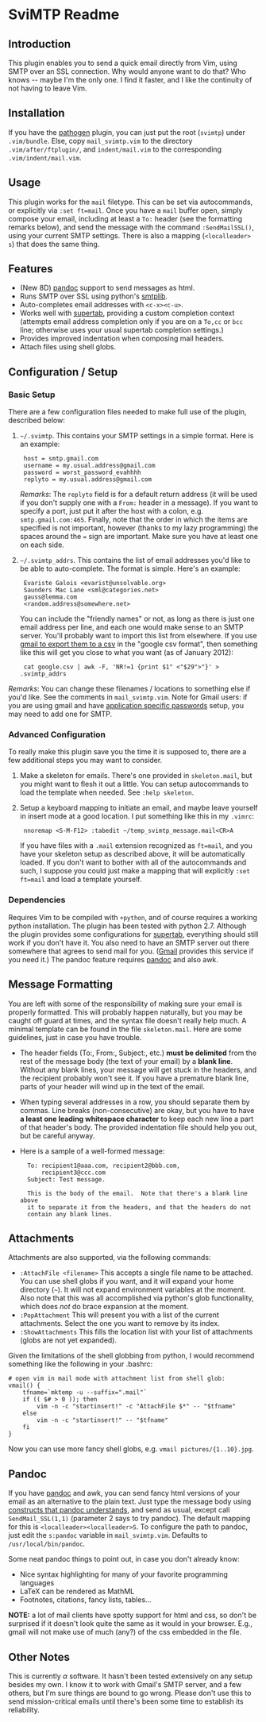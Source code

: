 # SviMTP Readme


## Introduction

This plugin enables you to send a quick email directly from Vim, using SMTP
over an SSL connection.  Why would anyone want to do that?  Who knows -- maybe
I'm the only one. I find it faster, and I like the continuity of not having to
leave Vim.

## Installation

If you have the [pathogen] plugin, you can just put the root (`svimtp`) under
`.vim/bundle`.  Else, copy `mail_svimtp.vim` to the directory
`.vim/after/ftplugin/`, and `indent/mail.vim` to the corresponding
`.vim/indent/mail.vim`.

## Usage

This plugin works for the `mail` filetype.  This can be set via autocommands,
or explicitly via `:set ft=mail`.  Once you have a `mail` buffer open, simply
compose your email, including at least a `To:` header (see the formatting
remarks below), and send the message with the command `:SendMailSSL()`, using
your current SMTP settings.  There is also a mapping (`<localleader> s`) that
does the same thing.


## Features

* (New 8D) [pandoc] support to send messages as html.
* Runs SMTP over SSL using python's [smtplib].
* Auto-completes email addresses with `<c-x><c-u>`.
* Works well with [supertab], providing a custom completion context (attempts
  email address completion only if you are on a `To,cc` or `bcc` line;
  otherwise uses your usual supertab completion settings.)
* Provides improved indentation when composing mail headers.
* Attach files using shell globs.

## Configuration / Setup

### Basic Setup

There are a few configuration files needed to make full use of the plugin,
described below:

1. `~/.svimtp`.  This contains your SMTP settings in a simple format. Here is
   an example:

		host = smtp.gmail.com
		username = my.usual.address@gmail.com
		password = worst_password_evahhhh
		replyto = my.usual.address@gmail.com
	*Remarks*:  The `replyto` field is for a default return address (it will
	be used if you don't supply one with a `From:` header in a message). If
	you want to specify a port, just put it after the host with a colon, e.g.
	`smtp.gmail.com:465`.  Finally, note that the order in which the items are
	specified is not important, however (thanks to my lazy programming) the
	spaces around the `=` sign are important.  Make sure you have at least one
	on each side.

1. `~/.svimtp_addrs`.  This contains the list of email addresses you'd like to
   be able to auto-complete.  The format is simple.  Here's an example:

		Evariste Galois <evarist@unsolvable.org>
		Saunders Mac Lane <sml@categories.net>
		gauss@lemma.com
		<random.address@somewhere.net>
	You can include the "friendly names" or not, as long as there is just one
	email address per line, and each one would make sense to an SMTP server.
	You'll probably want to import this list from elsewhere.   If you use
	[gmail to export them to a csv][gmailExport] in the "google csv format",
	then something like this will get you close to what you want (as of
	January 2012):
	
		cat google.csv | awk -F, 'NR!=1 {print $1" <"$29">"}' > .svimtp_addrs


*Remarks*: You can change these filenames / locations to something else if
you'd like.  See the comments in `mail_svimtp.vim`. Note for Gmail users: if
you are using gmail and have [application specific passwords][gmailApppwd]
setup, you may need to add one for SMTP.

### Advanced Configuration

To really make this plugin save you the time it is supposed to, there are a
few additional steps you may want to consider.

1. Make a skeleton for emails.  There's one provided in `skeleton.mail`, but
   you might want to flesh it out a little.  You can setup autocommands to
   load the template when needed.  See `:help skeleton`.

1. Setup a keyboard mapping to initiate an email, and maybe leave yourself in
   insert mode at a good location.  I put something like this in my `.vimrc`:

		nnoremap <S-M-F12> :tabedit ~/temp_svimtp_message.mail<CR>A
	If you have files with a `.mail` extension recognized as `ft=mail`, and
	you have your skeleton setup as described above, it will be automatically
	loaded.  If you don't want to bother with all of the autocommands and
	such, I suppose you could just make a mapping that will explicitly `:set
	ft=mail` and load a template yourself.



### Dependencies

Requires Vim to be compiled with `+python`, and of course requires a working
python installation.  The plugin has been tested with python 2.7.  Although
the plugin provides some configurations for [supertab], everything should
still work if you don't have it.  You also need to have an SMTP server out
there somewhere that agrees to send mail for you.  ([Gmail][gmail] provides
this service if you need it.)  The pandoc feature requires [pandoc] and also
awk.


## Message Formatting

You are
left with some of the responsibility of making sure your email is properly
formatted.  This will probably happen naturally, but you may be caught off
guard at times, and the syntax file doesn't really help much.  A minimal
template can be found in the file `skeleton.mail`.  Here are some guidelines,
just in case you have trouble.

* The header fields (To:, From:, Subject:, etc.) **must be delimited** from
  the rest of the message body (the text of your email) by a **blank line**.
  Without any blank lines, your message will get stuck in the headers, and the
  recipient probably won't see it.  If you have a premature blank line, parts
  of your header will wind up in the text of the email.
* When typing several addresses in a row, you should separate them by commas.
  Line breaks (non-consecutive) are okay, but you have to have **a least one
  leading whitespace character** to keep each new line a part of that header's
  body.  The provided indentation file should help you out, but be careful
  anyway.
* Here is a sample of a well-formed message:

  		To: recipient1@aaa.com, recipient2@bbb.com,
			recipient3@ccc.com
		Subject: Test message.

		This is the body of the email.  Note that there's a blank line above
		it to separate it from the headers, and that the headers do not
		contain any blank lines.

## Attachments

Attachments are also supported, via the following commands:

* `:AttachFile <filename>`  This accepts a single file name to be attached.
  You can use shell globs if you want, and it will expand your home directory
  (`~`).  It will not expand environment variables at the moment.  Also note
  that this was all accomplished via python's glob functionality, which does
  *not* do brace expansion at the moment.
* `:PopAttachment`  This will present you with a list of the current
  attachments.  Select the one you want to remove by its index.
* `:ShowAttachments`  This fills the location list with your list of
  attachments (globs are not yet expanded).

Given the limitations of the shell globbing from python, I would recommend
something like the following in your .bashrc:

	# open vim in mail mode with attachment list from shell glob:
	vmail() {
		tfname=`mktemp -u --suffix=".mail"`
		if (( $# > 0 )); then
			vim -n -c "startinsert!" -c "AttachFile $*" -- "$tfname"
		else
			vim -n -c "startinsert!" -- "$tfname"
		fi
	}

Now you can use more fancy shell globs, e.g. `vmail pictures/{1..10}.jpg`.


## Pandoc

If you have [pandoc] and awk, you can send fancy html versions of your email
as an alternative to the plain text.  Just type the message body using
[constructs that pandoc understands][pandocreadme], and send as usual, except
call `SendMail_SSL(1,1)` (parameter 2 says to try pandoc).  The default
mapping for this is `<localleader><localleader>S`.  To configure the path to
pandoc, just edit the `s:pandoc` variable in `mail_svimtp.vim`.  Defaults to
`/usr/local/bin/pandoc`.

Some neat pandoc things to point out, in case you don't already know:

* Nice syntax highlighting for many of your favorite programming languages
* LaTeX can be rendered as MathML
* Footnotes, citations, fancy lists, tables...

**NOTE:** a lot of mail clients have spotty support for html and css, so don't
be surprised if it doesn't look quite the same as it would in your browser.
E.g., gmail will not make use of much (any?) of the css embedded in the file.


## Other Notes

This is currently $\alpha$ software.  It hasn't been tested extensively on any
setup besides my own.  I know it to work with Gmail's SMTP server, and a few
others, but I'm sure things are bound to go wrong.  Please don't use this to
send mission-critical emails until there's been some time to establish its
reliability.

<!--  links  -->

[gmail]: http://support.google.com/mail/bin/answer.py?hl=en&answer=13287
[supertab]: http://www.vim.org/scripts/script.php?script_id=1643
[smtplib]: http://docs.python.org/library/smtplib.html
[pathogen]: http://www.vim.org/scripts/script.php?script_id=2332
[gmailExport]: http://support.google.com/mail/bin/answer.py?hl=en&answer=24911
[gmailApppwd]: http://support.google.com/accounts/bin/static.py?hl=en&page=guide.cs&guide=1056283&answer=185833
[pandoc]: http://johnmacfarlane.net/pandoc/
[pandocreadme]: http://johnmacfarlane.net/pandoc/README.html
